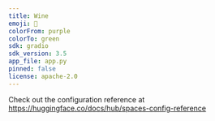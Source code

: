 ```yaml
---
title: Wine
emoji: 🐢
colorFrom: purple
colorTo: green
sdk: gradio
sdk_version: 3.5
app_file: app.py
pinned: false
license: apache-2.0
---
```

Check out the configuration reference at https://huggingface.co/docs/hub/spaces-config-reference